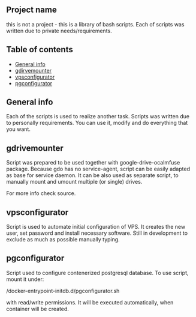 ## Project name

this is not a project - this is a library of bash scripts.
Each of scripts was written due to private needs/requirements.

## Table of contents

* [General info](#general-info)
* [gdirvemounter](#gdrivemounter)
* [vpsconfigurator](#vpsconfigurator)
* [pgconfigurator](#pgconfigurator)

## General info

Each of the scripts is used to realize another task.
Scripts was written due to personally requirements.
You can use it, modify and do everything that you want.

## gdrivemounter

Script was prepared to be used together with google-drive-ocalmfuse
package. Because gdo has no service-agent, script can be easily adapted
as base for service daemon. It can be also used as separate script, to
manually mount and umount multiple (or single) drives.

For more info check source.

## vpsconfigurator

Script is used to automate initial configuration of VPS.
It creates the new user, set password and install necessary software.
Still in development to exclude as much as possible manually typing.
 
## pgconfigurator

Script used to configure contenerized postgresql database.
To use script, mount it under: 
  
/docker-entrypoint-initdb.d/pgconfigurator.sh 
  
with read/write permissions.
It will be executed automatically, when container will be created.

